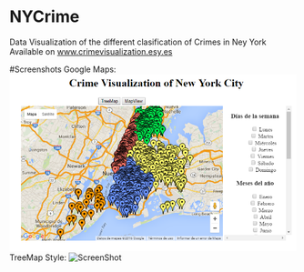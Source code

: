 # NYCrime
Data Visualization of the different clasification of Crimes in Ney York
Available on www.crimevisualization.esy.es

#Screenshots
Google Maps:
![ScreenShot](https://raw.githubusercontent.com/aluco100/NYCrime/master/screenshots/screen1.png)
TreeMap Style:
![ScreenShot](http://github.com/aluco100/NYCrime/screenshots/screen2.png)
